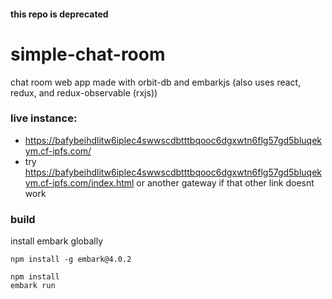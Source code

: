 #### this repo is deprecated
# simple-chat-room
chat room web app made with orbit-db and embarkjs (also uses react, redux, and redux-observable (rxjs))

### live instance: 
- https://bafybeihdlitw6iplec4swwscdbtttbqooc6dgxwtn6flg57gd5bluqekym.cf-ipfs.com/
- try https://bafybeihdlitw6iplec4swwscdbtttbqooc6dgxwtn6flg57gd5bluqekym.cf-ipfs.com/index.html or another gateway if that other link doesnt work

### build
install embark globally
```
npm install -g embark@4.0.2
```
```
npm install
embark run
```
